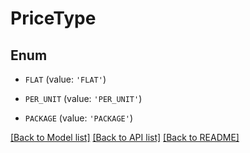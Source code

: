 # PriceType


## Enum

* `FLAT` (value: `'FLAT'`)

* `PER_UNIT` (value: `'PER_UNIT'`)

* `PACKAGE` (value: `'PACKAGE'`)

[[Back to Model list]](../README.md#documentation-for-models) [[Back to API list]](../README.md#documentation-for-api-endpoints) [[Back to README]](../README.md)


